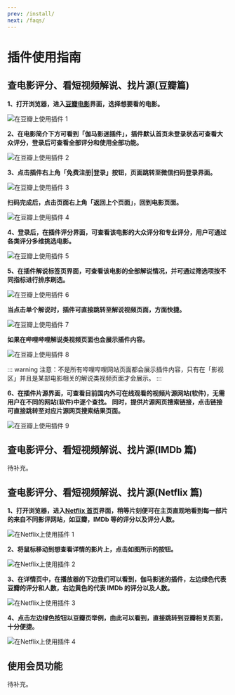 ```yaml
---
prev: /install/
next: /faqs/
---
```


# 插件使用指南

## 查电影评分、看短视频解说、找片源(豆瓣篇)

**1、打开浏览器，进入[豆瓣电影](http://movie.douban.com/)界面，选择想要看的电影。**

![在豆瓣上使用插件 1](/assets/usage.douban.1.png)

**2、在电影简介下方可看到「伽马影迷插件」，插件默认首页未登录状态可查看大众评分，登录后可查看全部评分和使用全部功能。**

![在豆瓣上使用插件 2](/assets/usage.douban.2.jpg)

**3、点击插件右上角「免费注册|登录」按钮，页面跳转至微信扫码登录界面。**

![在豆瓣上使用插件 3](/assets/usage.douban.3.png)

**扫码完成后，点击页面右上角「返回上个页面」，回到电影页面。**

![在豆瓣上使用插件 4](/assets/usage.douban.4.png)

**4、登录后，在插件评分界面，可查看该电影的大众评分和专业评分，用户可通过各类评分多维挑选电影。**

![在豆瓣上使用插件 5](/assets/usage.douban.5.png)

**5、在插件解说标签页界面，可查看该电影的全部解说情况，并可通过筛选项按不同指标进行排序刷选。**

![在豆瓣上使用插件 6](/assets/usage.douban.6.png)

**当点击单个解说时，插件可直接跳转至解说视频页面，方面快捷。**

![在豆瓣上使用插件 7](/assets/usage.douban.7.png)

**如果在哔哩哔哩解说类视频页面也会展示插件内容。**

![在豆瓣上使用插件 8](/assets/usage.douban.8.jpg)

::: warning
注意：不是所有哔哩哔哩网站页面都会展示插件内容，只有在「影视区」并且是某部电影相关的解说类视频页面才会展示。
:::

**6、在插件片源界面，可查看目前国内外可在线观看的视频片源网站(软件)，无需用户在不同的网站(软件)中逐个查找。**
**同时，提供片源网页搜索链接，点击链接可直接跳转至对应片源网页搜索结果页面。**

![在豆瓣上使用插件 9](/assets/usage.douban.9.png)

## 查电影评分、看短视频解说、找片源(IMDb 篇)

待补充。

## 查电影评分、看短视频解说、找片源(Netflix 篇)

**1、打开浏览器，进入[Netflix 首页](https://www.netflix.com/browse)界面，稍等片刻便可在主页直观地看到每一部片的来自不同影评网站，如豆瓣，IMDb 等的评分以及评分人数。**

![在Netflix上使用插件 1](/assets/usage.netflix.1.png)

**2、将鼠标移动到想查看详情的影片上，点击如图所示的按钮。**

![在Netflix上使用插件 2](/assets/usage.netflix.2.jpg)

**3、在详情页中，在播放器的下边我们可以看到，伽马影迷的插件，左边绿色代表豆瓣的评分和人数，右边黄色的代表 IMDb 的评分以及人数。**

![在Netflix上使用插件 3](/assets/usage.netflix.3.png)

**4、点击左边绿色按钮以豆瓣页举例，由此可以看到，直接跳转到豆瓣相关页面，十分便捷。**

![在Netflix上使用插件 4](/assets/usage.netflix.4.png)

## 使用会员功能

待补充。
